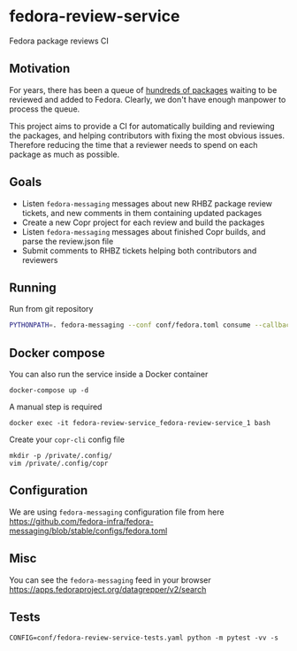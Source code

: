 # fedora-review-service

Fedora package reviews CI


## Motivation

For years, there has been a queue of
[hundreds of packages](https://fedoraproject.org/PackageReviewStatus/reviewable.html)
waiting to be reviewed and added to Fedora. Clearly, we don't have
enough manpower to process the queue.

This project aims to provide a CI for automatically building and
reviewing the packages, and helping contributors with fixing the
most obvious issues. Therefore reducing the time that a reviewer needs
to spend on each package as much as possible.


## Goals

- Listen `fedora-messaging` messages about new RHBZ package review
  tickets, and new comments in them containing updated packages
- Create a new Copr project for each review and build the packages
- Listen `fedora-messaging` messages about finished Copr builds, and
  parse the review.json file
- Submit comments to RHBZ tickets helping both contributors and
  reviewers


## Running

Run from git repository

```bash
PYTHONPATH=. fedora-messaging --conf conf/fedora.toml consume --callback="fedora_review_service.consumer:consume"
```

## Docker compose


You can also run the service inside a Docker container

```
docker-compose up -d
```

A manual step is required

```
docker exec -it fedora-review-service_fedora-review-service_1 bash
```

Create your `copr-cli` config file

```
mkdir -p /private/.config/
vim /private/.config/copr
```


## Configuration

We are using `fedora-messaging` configuration file from here
https://github.com/fedora-infra/fedora-messaging/blob/stable/configs/fedora.toml


## Misc

You can see the `fedora-messaging` feed in your browser
https://apps.fedoraproject.org/datagrepper/v2/search


## Tests

```
CONFIG=conf/fedora-review-service-tests.yaml python -m pytest -vv -s
```
